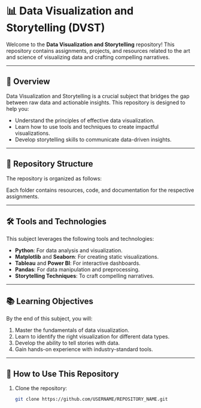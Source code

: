 # 📊 Data Visualization and Storytelling (DVST)

Welcome to the **Data Visualization and Storytelling** repository! This repository contains assignments, projects, and resources related to the art and science of visualizing data and crafting compelling narratives.

---

## 🌟 Overview

Data Visualization and Storytelling is a crucial subject that bridges the gap between raw data and actionable insights. This repository is designed to help you:
- Understand the principles of effective data visualization.
- Learn how to use tools and techniques to create impactful visualizations.
- Develop storytelling skills to communicate data-driven insights.

---

## 📁 Repository Structure

The repository is organized as follows:

Each folder contains resources, code, and documentation for the respective assignments.

---

## 🛠️ Tools and Technologies

This subject leverages the following tools and technologies:
- **Python**: For data analysis and visualization.
- **Matplotlib** and **Seaborn**: For creating static visualizations.
- **Tableau** and **Power BI**: For interactive dashboards.
- **Pandas**: For data manipulation and preprocessing.
- **Storytelling Techniques**: To craft compelling narratives.

---

## 📚 Learning Objectives

By the end of this subject, you will:
1. Master the fundamentals of data visualization.
2. Learn to identify the right visualization for different data types.
3. Develop the ability to tell stories with data.
4. Gain hands-on experience with industry-standard tools.

---

## 🚀 How to Use This Repository

1. Clone the repository:
   ```bash
   git clone https://github.com/USERNAME/REPOSITORY_NAME.git
